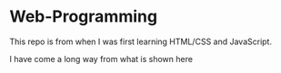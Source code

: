 # Web-Programming

This repo is from when I was first learning HTML/CSS and JavaScript.

I have come a long way from what is shown here
